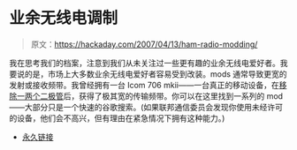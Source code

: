 # 业余无线电调制

> 原文：<https://hackaday.com/2007/04/13/ham-radio-modding/>

我在思考我们的档案，注意到我们从未关注过一些更有趣的业余无线电爱好者。我要说的是，市场上大多数业余无线电爱好者容易受到改装。mods 通常导致更宽的发射或接收频带。我曾经拥有一台 Icom 706 mkii——一台真正的移动设备，在[移除一两个二极管](http://www.io.com/~phalinx/icom/706gmod.html)后，获得了极其宽的传输频带。你可以在这里找到一系列的 mod——大部分只是一个快速的谷歌搜索。(如果联邦通信委员会发现你使用未经许可的设备，他们会不高兴，但有理由在紧急情况下拥有这种能力。)

*   [永久链接](http://www.qrz.com/download/main/mods.html)